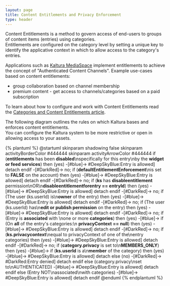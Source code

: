 ```yaml
---
layout: page
title: Content Entitlements and Privacy Enforcement
type: header
---
```


Content Entitlements is a method to govern access of end-users to groups of content items (entries) using categories.  
Entitlements are configured on the category level by setting a unique key to identify the applicative context in which to allow access to the category's entries.  

Applications such as [Kaltura MediaSpace](http://corp.kaltura.com/Products/Video-Applications/Kaltura-Mediaspace-Video-Portal) implement entitlements to achieve the concept of "Authenticated Content Channels". 
Example use-cases based on content entitlements:
- group collaboration based on channel membership
- premium content - get access to channels/categories based on a paid subscription 

To learn about how to configure and work with Content Entitlements read the [Categories and Content Entitlements article](Categories-and-Content-Entitlements.md).  


The following diagram outlines the rules on which Kaltura bases and enforces content entitlements.  
You can configure the Kaltura system to be more restrictive or open in allowing access to your assets.  

{% plantuml %}
@startuml
skinparam shadowing false
skinparam activityBorderColor #444444
skinparam activityArrowColor #444444
if (**entitlements** has been **disabled**\nspecifically for this entry\nby the **widget or feed services**) then (yes)
-[#blue]->
    #DeepSkyBlue:Entry is allowed]
    detach
endif
-[#DarkRed]-> no;
if (**defaultEntitlementEnforcement**\nis set to **FALSE** on the account) then (yes)
-[#blue]->
    #DeepSkyBlue:Entry is allowed]
    detach
endif
-[#DarkRed]-> no;
if (**ks** has **disableentitlement** permission\nOR\n**disableentitlementforentry == entryId**) then (yes)
-[#blue]->
    #DeepSkyBlue:Entry is allowed]
    detach
endif
-[#DarkRed]-> no;
if (The user (ks.userId) is\n**owner** of the entry) then (yes)
-[#blue]->
    #DeepSkyBlue:Entry is allowed]
    detach
endif
-[#DarkRed]-> no;
if (The user (ks.userId) has\n**edit or publish permission** on the entry) then (yes)
-[#blue]->
    #DeepSkyBlue:Entry is allowed]
    detach
endif
-[#DarkRed]-> no;
if (Entry is **associated** with \none or more **categories**) then (yes)
-[#blue]->
    if (On **all** of the entry's categories:\n **privacyContext == null**) then (yes)
    -[#blue]->
        #DeepSkyBlue:Entry is allowed]
        detach
    endif
    -[#DarkRed]-> no;
    if (**ks.privacycontext**\nequal to privacyContext of one of the\nentry categories) then (yes)
    -[#blue]->
        #DeepSkyBlue:Entry is allowed]
        detach
    endif
    -[#DarkRed]-> no;
    if (**category.privacy** is set to\n**MEMBERS_ONLY**) then (yes)
    -[#blue]->
        if (**ks.userId** is a\n**member** of the category) then (yes)
        -[#blue]->
            #DeepSkyBlue:Entry is allowed]
            detach
        else (no)
        -[#DarkRed]->
            #DarkRed:Entry denied]
            detach
        endif
    else (category.privacy\nset to\nAUTHENTICATED) 
    -[#blue]->
        #DeepSkyBlue:Entry is allowed]
        detach
    endif
else (Entry NOT\nassociated\nwith categories)
-[#blue]->
    #DeepSkyBlue:Entry is allowed]
    detach
endif
@enduml
{% endplantuml %}

